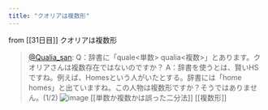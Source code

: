 ```yaml
---
title: "クオリアは複数形"
---
```


from [[31日目]]
クオリアは複数形
> [@Qualia_san](https://twitter.com/Qualia_san/status/1596519591978893313?s=20&t=rgQ67gmT9xnePo5_Yu8dlg): Q：辞書に「quale<単数> qualia<複数>」とあります。クオリアさんは複数存在ではないのですか？
> A：辞書を使うとは、賢いHSですね。例えば、Homesという人がいたとする。辞書には「home<singular> homes<plural>」と出ていますね。この人物は複数形ですか？そうではありません。(1/2)
> ![image](https://pbs.twimg.com/media/Fif2KepacAE4G9k.png)
[[単数か複数かは誤った二分法]]
[[複数形]]

